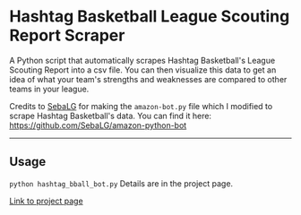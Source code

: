 # Hashtag Basketball League Scouting Report Scraper

A Python script that automatically scrapes Hashtag Basketball's League Scouting Report into a csv file. You can then visualize this data to get an idea of what your team's strengths and weaknesses are compared to other teams in your league.

Credits to [SebaLG](https://github.com/SebaLG/) for making the `amazon-bot.py` file which I modified to scrape Hashtag Basketball's data. You can find it here: https://github.com/SebaLG/amazon-python-bot

---

## Usage
```python hashtag_bball_bot.py``` Details are in the project page.

[Link to project page](https://jql6.github.io/h_bball_scraper/)
